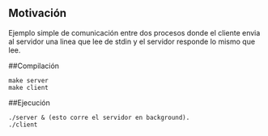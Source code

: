 ## Motivación

Ejemplo simple de comunicación entre dos procesos donde el cliente envia al servidor una linea que lee de stdin y el servidor responde lo mismo que lee.

##Compilación

```{r, engine='bash'}
make server
make client
```
##Ejecución

```{r, engine='bash'}
./server & (esto corre el servidor en background).
./client
```
